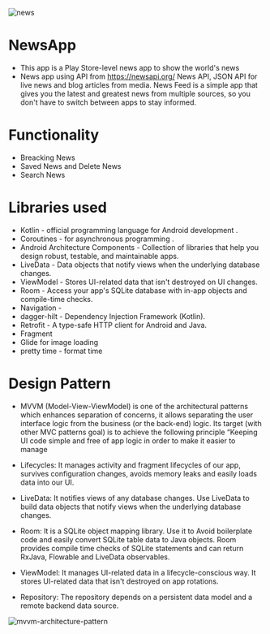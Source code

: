 
![news](https://user-images.githubusercontent.com/65492308/184654526-70750d53-4661-435d-a617-8a5f24b7ae00.png)



# NewsApp

* This app is a Play Store-level news app to show the world's news
* News app using API from https://newsapi.org/ News API, JSON API for live news and blog articles from media. News Feed is a simple app that gives you the latest and greatest news from multiple sources, so you don't have to switch between apps to stay informed.
# Functionality

* Breacking News 
* Saved News and Delete News
* Search News

# Libraries used

   * Kotlin - official programming language for Android development .
   * Coroutines - for asynchronous programming .
   * Android Architecture Components - Collection of libraries that help you design robust, testable, and maintainable apps.
   * LiveData - Data objects that notify views when the underlying database changes.
   * ViewModel - Stores UI-related data that isn't destroyed on UI changes.
   * Room - Access your app's SQLite database with in-app objects and compile-time checks.
   * Navigation -
   * dagger-hilt - Dependency Injection Framework (Kotlin).
   * Retrofit - A type-safe HTTP client for Android and Java.
   * Fragment
   * Glide for image loading
   * pretty time - format time

# Design Pattern

* MVVM (Model-View-ViewModel) is one of the architectural patterns which enhances separation of concerns, it allows separating the user interface logic from the business (or the back-end) logic. Its target (with other MVC patterns goal) is to achieve the following principle “Keeping UI code simple and free of app logic in order to make it easier to manage

* Lifecycles: It manages activity and fragment lifecycles of our app, survives configuration changes, avoids memory leaks and easily loads data into our UI.

* LiveData: It notifies views of any database changes. Use LiveData to build data objects that notify views when the underlying database changes.

* Room: It is a SQLite object mapping library. Use it to Avoid boilerplate code and easily convert SQLite table data to Java objects. Room provides compile time checks of SQLite statements and can return RxJava, Flowable and LiveData observables.

* ViewModel: It manages UI-related data in a lifecycle-conscious way. It stores UI-related data that isn't destroyed on app rotations.

* Repository: The repository depends on a persistent data model and a remote backend data source.

![mvvm-architecture-pattern](https://user-images.githubusercontent.com/65492308/184433445-c245b60b-13f1-4c3c-ab37-32e0cfe23180.png)

